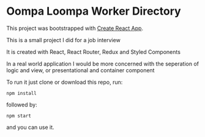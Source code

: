 # Oompa Loompa Worker Directory

This project was bootstrapped with [Create React App](https://github.com/facebook/create-react-app).

This is a small project I did for a job interview

It is created with React, React Router, Redux and Styled Components

In a real world application I would be more concerned with the seperation of logic and view, or presentational and container component

To run it just clone or download this repo, run:

`npm install`

followed by:

`npm start`

and you can use it.
